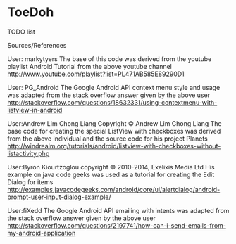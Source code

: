 ToeDoh
======

TODO list


Sources/References

User: markytyers
The base of this code was derived from the youtube playlist Android Tutorial from the above youtube channel
http://www.youtube.com/playlist?list=PL471AB585E89290D1

User: PG_Android
The Google Android API context menu style and usage was adapted from the stack overflow answer given by the above user
http://stackoverflow.com/questions/18632331/using-contextmenu-with-listview-in-android

User:Andrew Lim Chong Liang 
Copyright © Andrew Lim Chong Liang
The base code for creating the special ListView with checkboxes was derived from the above individual and the source code for his project Planets
http://windrealm.org/tutorials/android/listview-with-checkboxes-without-listactivity.php

User:Byron Kiourtzoglou
copyright © 2010-2014, Exelixis Media Ltd
His example on java code geeks was used as a tutorial for creating the Edit Dialog for items
http://examples.javacodegeeks.com/android/core/ui/alertdialog/android-prompt-user-input-dialog-example/

User:fiXedd
The Google Android API emailing with intents was adapted from the stack overflow answer given by the above user
http://stackoverflow.com/questions/2197741/how-can-i-send-emails-from-my-android-application
